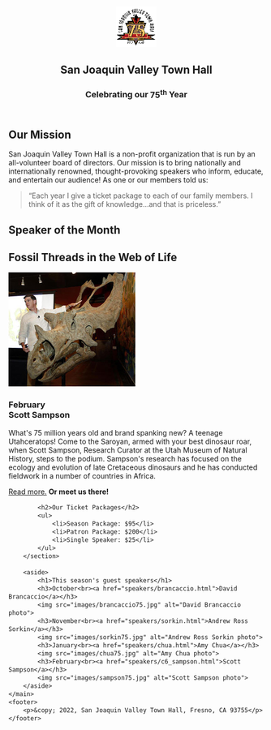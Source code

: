 <html lang="en">

<head>
	<meta charset="utf-8">
	<title>San Joaquin Valley Town Hall</title>
	<link rel="shortcut icon" href="images/favicon.ico">
	<link rel="stylesheet" href="styles/c6_main.css">
</head>

<body>
	<header>
		<img src="images/town_hall_logo.gif" alt="Town Hall logo" height="80">
		<h2>San Joaquin Valley Town Hall</h2>
		<h3>Celebrating our <span class="shadow">75<sup>th</sup></span> Year</h3>
	</header>
	<main>
		<section>
			<h2>Our Mission</h2>
			<p>San Joaquin Valley Town Hall is a non-profit organization that is run by an 
				all-volunteer board of directors. Our mission is to bring nationally and 
				internationally renowned, thought-provoking speakers who inform, educate, 
				and entertain our audience! As one or our members told us:</p>
			<blockquote>&ldquo;Each year I give a ticket package to each of our family members. 
				I think of it as the gift of knowledge...and that is priceless.&rdquo;</blockquote>
			<h1>Speaker of the Month</h1>
			<article>
				<h2>Fossil Threads in the Web of Life</h2>
				<img src="images/sampson_dinosaur.jpg" alt="Scott Sampson with dinosaur">
				<h3>February<br>
				Scott Sampson</h3>
				<p>What's 75 million years old and brand spanking new? A teenage Utahceratops! 
				Come to the Saroyan, armed with your best dinosaur roar, when Scott Sampson, Research 
				Curator at the Utah Museum of Natural History, steps to the podium. Sampson's research 
				has focused on the ecology and evolution of late Cretaceous dinosaurs and he has conducted 
				fieldwork in a number of countries in Africa.</p>
				<p><a href="speakers/c6_sampson.html">Read more.</a>&nbsp;<b>Or meet us there!</b></p>
			</article>

			<h2>Our Ticket Packages</h2>
			<ul>
				<li>Season Package: $95</li>
				<li>Patron Package: $200</li>
				<li>Single Speaker: $25</li>
			</ul>
		</section>

		<aside>
			<h1>This season's guest speakers</h1>
			<h3>October<br><a href="speakers/brancaccio.html">David Brancaccio</a></h3>
			<img src="images/brancaccio75.jpg" alt="David Brancaccio photo">
			<h3>November<br><a href="speakers/sorkin.html">Andrew Ross Sorkin</a></h3>
			<img src="images/sorkin75.jpg" alt="Andrew Ross Sorkin photo">
			<h3>January<br><a href="speakers/chua.html">Amy Chua</a></h3>
			<img src="images/chua75.jpg" alt="Amy Chua photo">
			<h3>February<br><a href="speakers/c6_sampson.html">Scott Sampson</a></h3>
			<img src="images/sampson75.jpg" alt="Scott Sampson photo">
		</aside>
	</main>
	<footer>
		<p>&copy; 2022, San Joaquin Valley Town Hall, Fresno, CA 93755</p>
	</footer>
</body>
</html>
